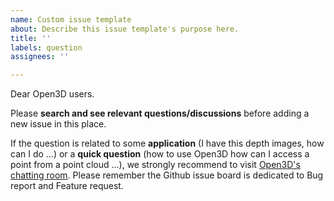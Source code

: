 ```yaml
---
name: Custom issue template
about: Describe this issue template's purpose here.
title: ''
labels: question
assignees: ''

---
```


Dear Open3D users.

Please **search and see relevant questions/discussions** before adding a new issue in this place.

If the question is related to some **application** (I have this depth images, how can I do ...) or a **quick question** (how to use Open3D how can I access a point from a point cloud ...), we strongly recommend to visit [Open3D's chatting room](https://discord.gg/D35BGvn). Please remember the Github issue board is dedicated to Bug report and Feature request.
